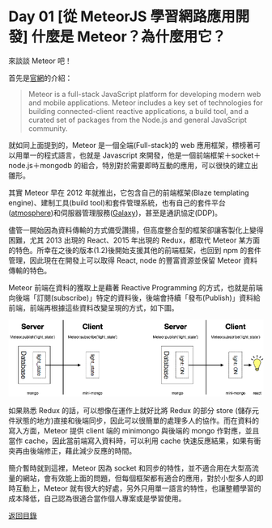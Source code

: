 # Day 01 [從 MeteorJS 學習網路應用開發] 什麼是 Meteor？為什麼用它？

來談談 Meteor 吧！

首先是[官網](https://guide.meteor.com)的介紹：
> Meteor is a full-stack JavaScript platform for developing modern web and mobile applications. Meteor includes a key set of technologies for building connected-client reactive applications, a build tool, and a curated set of packages from the Node.js and general JavaScript community.

就如同上面提到的，Meteor 是一個全端(Full-stack)的 web 應用框架，標榜著可以用單一的程式語言，也就是 Javascript 來開發，他是一個前端框架＋socket＋node.js＋mongodb 的組合，特別對於需要即時互動的應用，可以很快的建立出雛形。

其實 Meteor 早在 2012 年就推出，它包含自己的前端框架(Blaze templating engine)、建制工具(build tool)和套件管理系統，也有自己的套件平台([atmosphere](https://atmospherejs.com))和伺服器管理服務([Galaxy](https://www.meteor.com/pricing))，甚至是通訊協定(DDP)。

儘管一開始因為資料傳輸的方式備受讚揚，但高度整合型的框架卻讓客製化上變得困難，尤其 2013 出現的 React、2015 年出現的 Redux，都取代 Meteor 某方面的特色。所幸在之後的版本(1.2)後開始支援其他的前端框架，也回到 npm 的套件管理，因此現在在開發上可以取得 React, node 的豐富資源並保留 Meteor 資料傳輸的特色。

Meteor 前端在資料的獲取上是藉著 Reactive Programming 的方式，也就是前端向後端「訂閱(subscribe)」特定的資料後，後端會持續「發布(Publish)」資料給前端，前端再根據這些資料改變呈現的方式，如下圖。

![Publish & Subscribe](../images/publish_and_subscribe.png)

如果熟悉 Redux 的話，可以想像在運作上就好比將 Redux 的部分 store (儲存元件狀態的地方)直接和後端同步，因此可以很簡單的處理多人的協作。而在資料的寫入方面，Meteor 提供 client 端的 minimongo 與後端的 mongo 作對應，並且當作 cache，因此當前端寫入資料時，可以利用 cache 快速反應結果，如果有衝突再由後端修正，藉此減少反應的時間。

簡介暫時就到這裡，Meteor 因為 socket 和同步的特性，並不適合用在大型高流量的網站，會有效能上面的問題，但每個框架都有適合的應用，對於小型多人的即時互動上，Meteor 就有很大的好處，另外只用單一語言的特性，也讓整體學習的成本降低，自己認為很適合當作個人專案或是學習使用。

[返回目錄](../README.md)
